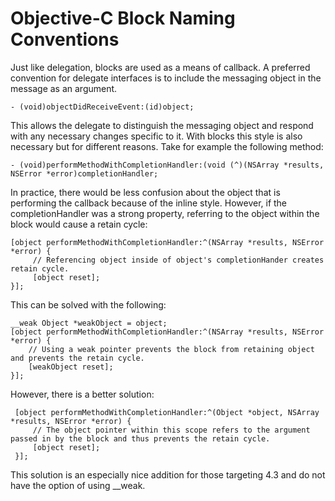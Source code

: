 Objective-C Block Naming Conventions
======================

Just like delegation, blocks are used as a means of callback. A preferred convention for delegate interfaces is to include the messaging object in the message as an argument.

    - (void)objectDidReceiveEvent:(id)object;

This allows the delegate to distinguish the messaging object and respond with any necessary changes specific to it. With blocks this style is also necessary but for different reasons. Take for example the following method:

    - (void)performMethodWithCompletionHandler:(void (^)(NSArray *results, NSError *error)completionHandler;
    
In practice, there would be less confusion about the object that is performing the callback because of the inline style. However, if the completionHandler was a strong property, referring to the object within the block would cause a retain cycle:

    [object performMethodWithCompletionHandler:^(NSArray *results, NSError *error) {        
         // Referencing object inside of object's completionHander creates retain cycle.
         [object reset];
    }];
    
This can be solved with the following:

    __weak Object *weakObject = object;
    [object performMethodWithCompletionHandler:^(NSArray *results, NSError *error) {
        // Using a weak pointer prevents the block from retaining object and prevents the retain cycle.
        [weakObject reset];
    }];
    
However, there is a better solution:

     [object performMethodWithCompletionHandler:^(Object *object, NSArray *results, NSError *error) {
         // The object pointer within this scope refers to the argument passed in by the block and thus prevents the retain cycle.         
         [object reset];
     }];
     
This solution is an especially nice addition for those targeting 4.3 and do not have the option of using __weak.
